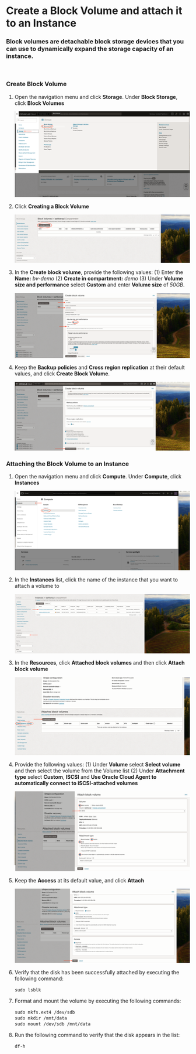 # Create a Block Volume and attach it to an Instance
### Block volumes are detachable block storage devices that you can use to dynamically expand the storage capacity of an instance.
<br>

### Create Block Volume

1. Open the navigation menu and click **Storage**. Under **Block Storage**, click **Block Volumes**

    ![drawing](./SS/block_volume/1.png)

2. Click **Creating a Block Volume**

    ![drawing](./SS/block_volume/2.png)

3. In the **Create block volume**, provide the following values:
    (1) Enter the **Name:** *bv-demo*
    (2) **Create in compartment:** *demo*
    (3) Under **Volume size and performance** select **Custom** and enter **Volume size** of *50GB*.

    ![drawing](./SS/block_volume/3.png)

5. Keep the **Backup policies** and **Cross region replication** at their default values, and click **Create Block Volume**.

    ![drawing](./SS/block_volume/4.png)


### Attaching the Block Volume to an Instance

1. Open the navigation menu and click **Compute**. Under **Compute**, click **Instances**

    ![drawing](./SS/block_volume/5.png)

2. In the **Instances** list, click the name of the instance that you want to attach a volume to

    ![drawing](./SS/block_volume/6.png)

3. In the **Resources**, click **Attached block volumes** and then click **Attach block volume**

    ![drawing](./SS/block_volume/7.png)

4. Provide the following values:
    (1) Under **Volume** select **Select volume** and then select the volume from the Volume list
    (2) Under **Attachment type** select **Custom**, **ISCSI** and **Use Oracle Cloud Agent to automatically connect to iSCSI-attached volumes**

    ![drawing](./SS/block_volume/8.png)

5. Keep the **Access** at its default value, and click **Attach**

    ![drawing](./SS/block_volume/9.png)

6. Verify that the disk has been successfully attached by executing the following command:
    ```
    sudo lsblk
    ```

7. Format and mount the volume by executing the following commands:
    ```
    sudo mkfs.ext4 /dev/sdb
    sudo mkdir /mnt/data
    sudo mount /dev/sdb /mnt/data
    ```

8. Run the following command to verify that the disk appears in the list:
    ```
    df-h
    ```
